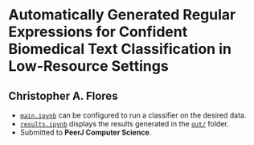 # Automatically Generated Regular Expressions for Confident Biomedical Text Classification in Low-Resource Settings
## Christopher A. Flores

- [`main.ipynb`](main.ipynb) can be configured to run a classifier on the desired data.
- [`results.ipynb`](results.ipynb) displays the results generated in the [`out/`](out/) folder.
- Submitted to **PeerJ Computer Science**.

